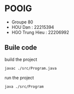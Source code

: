 # POOIG

- Groupe 80
- HOU Dan : 22215394
- HGO Trung Hieu : 22206992

## Buile code
build the project
```bash
javac ./src/Program.java
```
run the project
```bash
java ./src/Program
```
